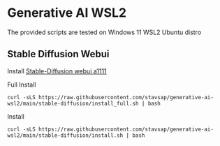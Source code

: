 # Generative AI WSL2

The provided scripts are tested on Windows 11 WSL2 Ubuntu distro

## Stable Diffusion Webui

Install [Stable-Diffusion webui a1111](https://github.com/AUTOMATIC1111/stable-diffusion-webui.git)

Full Install

``` shell
curl -sLS https://raw.githubusercontent.com/stavsap/generative-ai-wsl2/main/stable-diffusion/install_full.sh | bash
```

Install

``` shell
curl -sLS https://raw.githubusercontent.com/stavsap/generative-ai-wsl2/main/stable-diffusion/install.sh | bash
```
